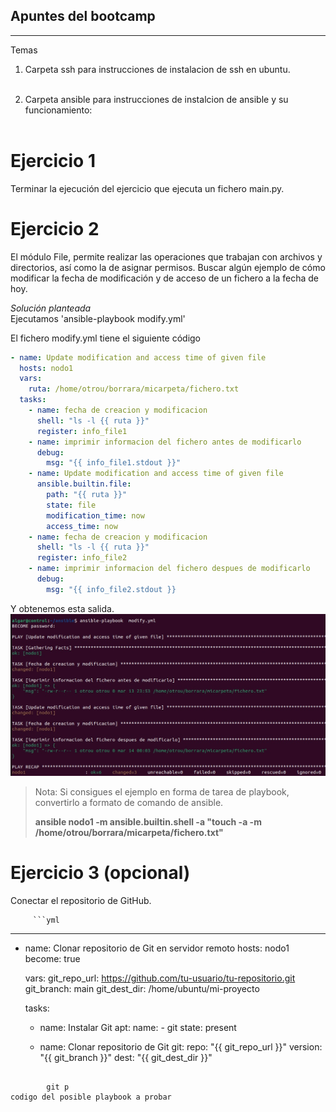 ## Apuntes del bootcamp
***

Temas

1. Carpeta ssh para instrucciones de instalacion de ssh en ubuntu.<br><br>

2. Carpeta ansible para instrucciones de instalcion de ansible y su funcionamiento: <br><br>

# Ejercicio 1

Terminar la ejecución del ejercicio que ejecuta un fichero main.py.

# Ejercicio 2

El módulo File, permite realizar las operaciones que trabajan con archivos y directorios, así como la de asignar
permisos. Buscar algún ejemplo de cómo modificar la fecha de modificación y de acceso de un fichero a la fecha de hoy.

*Solución planteada*<br>
Ejecutamos  'ansible-playbook modify.yml'

El fichero modify.yml tiene el siguiente código

````yml
- name: Update modification and access time of given file
  hosts: nodo1
  vars:
    ruta: /home/otrou/borrara/micarpeta/fichero.txt
  tasks:
    - name: fecha de creacion y modificacion
      shell: "ls -l {{ ruta }}"
      register: info_file1
    - name: imprimir informacion del fichero antes de modificarlo
      debug:
        msg: "{{ info_file1.stdout }}"
    - name: Update modification and access time of given file
      ansible.builtin.file:
        path: "{{ ruta }}"
        state: file
        modification_time: now
        access_time: now
    - name: fecha de creacion y modificacion
      shell: "ls -l {{ ruta }}"
      register: info_file2
    - name: imprimir informacion del fichero despues de modificarlo
      debug:
        msg: "{{ info_file2.stdout }}
```` 

Y obtenemos esta salida.
![Imagen del resultado ejercicio2](./img/salida.png)

> Nota: Si consigues el ejemplo en forma de tarea de playbook, convertirlo a formato de comando de ansible. 
> 
> **ansible nodo1 -m ansible.builtin.shell -a "touch -a -m /home/otrou/borrara/micarpeta/fichero.txt"**




# Ejercicio 3 (opcional)

Conectar el repositorio de GitHub. 

     
         ```yml
---
- name: Clonar repositorio de Git en servidor remoto
  hosts: nodo1
  become: true

  vars:
    git_repo_url: https://github.com/tu-usuario/tu-repositorio.git
    git_branch: main
    git_dest_dir: /home/ubuntu/mi-proyecto

  tasks:
    - name: Instalar Git
      apt:
        name:
          - git
        state: present

    - name: Clonar repositorio de Git
      git:
        repo: "{{ git_repo_url }}"
        version: "{{ git_branch }}"
        dest: "{{ git_dest_dir }}"
     
````
         
        git p
codigo del posible playbook a probar   



